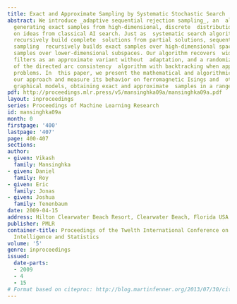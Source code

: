 ```yaml
---
title: Exact and Approximate Sampling by Systematic Stochastic Search
abstract: We introduce _adaptive sequential rejection sampling_, an  algorithm for
  generating exact samples from high-dimensional, discrete  distributions, building
  on ideas from classical AI search. Just as  systematic search algorithms like A*
  recursively build complete  solutions from partial solutions, sequential rejection
  sampling  recursively builds exact samples over high-dimensional spaces from  exact
  samples over lower-dimensional subspaces. Our algorithm recovers  widely-used particle
  filters as an approximate variant without  adaptation, and a randomized version
  of the directed arc consistency  algorithm with backtracking when applied to deterministic
  problems. In  this paper, we present the mathematical and algorithmic underpinnings  of
  our approach and measure its behavior on ferromagnetic Isings and  other probabilistic
  graphical models, obtaining exact and approximate  samples in a range of situations.
pdf: http://proceedings.mlr.press/v5/mansinghka09a/mansinghka09a.pdf
layout: inproceedings
series: Proceedings of Machine Learning Research
id: mansinghka09a
month: 0
firstpage: '400'
lastpage: '407'
page: 400-407
sections: 
author:
- given: Vikash
  family: Mansinghka
- given: Daniel
  family: Roy
- given: Eric
  family: Jonas
- given: Joshua
  family: Tenenbaum
date: 2009-04-15
address: Hilton Clearwater Beach Resort, Clearwater Beach, Florida USA
publisher: PMLR
container-title: Proceedings of the Twelth International Conference on Artificial
  Intelligence and Statistics
volume: '5'
genre: inproceedings
issued:
  date-parts:
  - 2009
  - 4
  - 15
# Format based on citeproc: http://blog.martinfenner.org/2013/07/30/citeproc-yaml-for-bibliographies/
---
```

